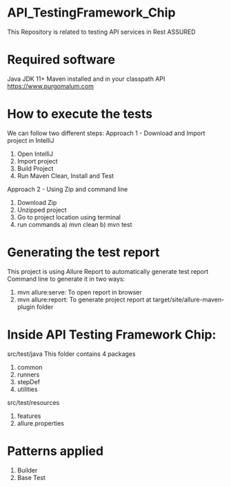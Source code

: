 # API_TestingFramework_Chip
This Repository is related to testing API services in Rest ASSURED


# Required software
Java JDK 11+
Maven installed and in your classpath
API https://www.purgomalum.com

# How to execute the tests
We can follow two different steps:
Approach 1 - Download and Import project in IntelliJ
1. Open IntelliJ
2. Import project
3. Build Project
4. Run Maven Clean, Install and Test

Approach 2 - Using Zip and command line
1. Download Zip 
2. Unzipped project
3. Go to project location using terminal
4. run commands 
 a) mvn clean
 b) mvn test
 
 
# Generating the test report
This project is using Allure Report to automatically generate test report
Command line to generate it in two ways:
1. mvn allure:serve: To open report in browser
2. mvn allure:report: To generate project report at target/site/allure-maven-plugin folder


# Inside API Testing Framework Chip:
src/test/java
This folder contains 4 packages
1. common
2. runners
3. stepDef
4. utilities

src/test/resources
1. features
2. allure.properties

# Patterns applied
1. Builder
2. Base Test


